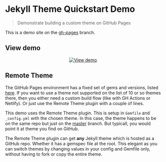 # Jekyll Theme Quickstart Demo
> Demonstrate building a custom theme on GitHub Pages

This is a demo site on the [gh-pages](https://github.com/MichaelCurrin/jekyll-theme-quickstart/tree/gh-pages) branch.


## View demo

<div align="center">

[![View demo](https://img.shields.io/badge/View-Demo_site-2ea44f?style=for-the-badge)](https://michaelcurrin.github.io/jekyll-theme-quickstart/)

</div>


## Remote Theme

The GitHub Pages environment has a fixed set of gems and versions, listed [here](https://pages.github.com/versions/). If you want to use a theme not supported on the list of 10 or so themes there, then you either need a custom build flow (like with GH Actions or Netlify). Or just use the Remote Theme plugin with a couple of lines.

This demo uses the Remote Theme plugin. This is setup in `Gemfile` and `_config.yml` with the chosen theme. In this case, the theme happens to be on the same repo but just on the [master](https://github.com/MichaelCurrin/jekyll-theme-quickstart/tree/master) branch. But typicall, you would point it at theme you find on GitHub.

The Remote Theme plugin can get **any** Jekyll theme which is hosted as a GitHub repo. Whether it has a gemspec file at the root. This elegant as you can switch themes by changing values in your config and Gemfile only, without having to fork or copy the entire theme.
